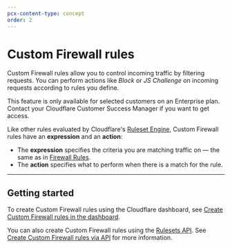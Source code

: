 ```yaml
---
pcx-content-type: concept
order: 2
---
```


# Custom Firewall rules

Custom Firewall rules allow you to control incoming traffic by filtering requests. You can perform actions like _Block_ or _JS Challenge_ on incoming requests according to rules you define.

<Aside type='warning' header='Important'>

This feature is only available for selected customers on an Enterprise plan. Contact your Cloudflare Customer Success Manager if you want to get access.

</Aside>

Like other rules evaluated by Cloudflare's [Ruleset Engine](/cf-rulesets), Custom Firewall rules have an **expression** and an **action**:

* The **expression** specifies the criteria you are matching traffic on — the same as in [Firewall Rules](/cf-firewall-rules).
* The **action** specifies what to perform when there is a match for the rule.

---

## Getting started

To create Custom Firewall rules using the Cloudflare dashboard, see [Create Custom Firewall rules in the dashboard](/custom-rules/custom-firewall/create-dashboard).

You can also create Custom Firewall rules using the [Rulesets API](/rulesets-api). See [Create Custom Firewall rules via API](/custom-rules/custom-firewall/create-api) for more information.
